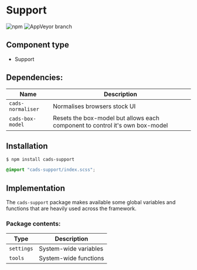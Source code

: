 # Support

![npm](https://img.shields.io/npm/v/:package.svg)
![AppVeyor branch](https://img.shields.io/appveyor/ci/:user/:repo/:branch.svg)

## Component type

- Support

## Dependencies:

| Name               | Description                                                                  |
| ------------------ | ---------------------------------------------------------------------------- |
| `cads-normaliser` | Normalises browsers stock UI                                                 |
| `cads-box-model`  | Resets the box-model but allows each component to control it's own box-model |

## Installation

```
$ npm install cads-support
```

```scss
@import "cads-support/index.scss";
```

## Implementation

The `cads-support` package makes available some global variables and functions that are heavily used across the framework.

### Package contents:

| Type       | Description                            |
| ---------- | -------------------------------------- |
| `settings` | System-wide variables                  |
| `tools`    | System-wide functions                  |
